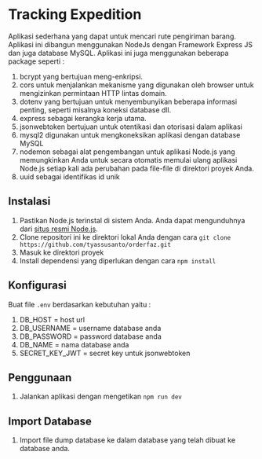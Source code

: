 # Tracking Expedition

Aplikasi sederhana yang dapat untuk mencari rute pengiriman barang. Aplikasi ini dibangun menggunakan NodeJs dengan Framework Express JS dan juga database MySQL. Aplikasi ini juga menggunakan beberapa package seperti : 
1. bcrypt yang bertujuan meng-enkripsi.
2. cors untuk menjalankan mekanisme yang digunakan oleh browser untuk mengizinkan permintaan HTTP lintas domain.
3. dotenv yang bertujuan untuk menyembunyikan beberapa informasi penting, seperti misalnya koneksi database dll.
4. express sebagai kerangka kerja utama.
5. jsonwebtoken bertujuan untuk otentikasi dan otorisasi dalam aplikasi
6. mysql2 digunakan untuk mengkoneksikan aplikasi dengan database MySQL
7. nodemon sebagai alat pengembangan untuk aplikasi Node.js yang memungkinkan Anda untuk secara otomatis memulai ulang aplikasi Node.js setiap kali ada perubahan pada file-file di direktori proyek Anda.
8. uuid sebagai identifikas id unik

## Instalasi

1. Pastikan Node.js terinstal di sistem Anda. Anda dapat mengunduhnya dari [situs resmi Node.js](https://nodejs.org).
2. Clone repositori ini ke direktori lokal Anda dengan cara `git clone https://github.com/tyassusanto/orderfaz.git`
3. Masuk ke direktori proyek
4. Install dependensi yang diperlukan dengan cara `npm install`

## Konfigurasi

Buat file `.env` berdasarkan kebutuhan yaitu : 
1. DB_HOST = host url
2. DB_USERNAME = username database anda
3. DB_PASSWORD = password database anda
4. DB_NAME = nama database anda
5. SECRET_KEY_JWT = secret key untuk jsonwebtoken

## Penggunaan

1. Jalankan aplikasi dengan mengetikan `npm run dev`

## Import Database

1. Import file dump database ke dalam database yang telah dibuat ke database anda.
